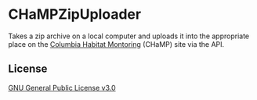 # CHaMPZipUploader

Takes a zip archive on a local computer and uploads it into the appropriate place on the [Columbia Habitat Montoring](http://champmonitoring.org) (CHaMP) site via the API.

## License

[GNU General Public License v3.0](https://github.com/NorthArrowResearch/CHaMPZipUploader/blob/master/LICENSE.md)
